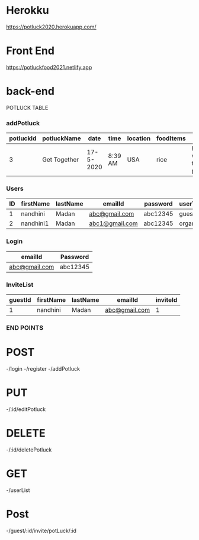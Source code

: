 # Herokku 
https://potluck2020.herokuapp.com/
# Front End 
https://potluckfood2021.netlify.app

# back-end
 POTLUCK TABLE 


### addPotluck
|potluckId| potluckName | date | time | location | foodItems | notes | userId |
|---------|-------------|------|------|----------|-----------|--------|-------|
|3        | Get Together| 17-5-2020| 8:39 AM | USA | rice | hi welcome to potluck | 1|

### Users
|ID| firstName | lastName | emailId |password | userType|
|--|----------|---------|---------|-----------|----------|
|1|nandhini | Madan|abc@gmail.com |abc12345|guest|
|2|nandhini1|Madan|abc1@gmail.com|abc12345|organizer|
    
### Login 
| emailId  |Password |
| ------------- | ------------- |
|abc@gmail.com  | abc12345 |


### InviteList 
|guestId | firstName | lastName | emailId | inviteId |
|--------|-----------|----------|----------|----------|
|1 | nandhini | Madan | abc@gmail.com | 1|

### END POINTS

# POST
-/login
-/register
-/addPotluck
# PUT
-/:id/editPotluck
# DELETE
-/:id/deletePotluck
# GET
-/userList
# Post
-/guest/:id/invite/potLuck/:id
